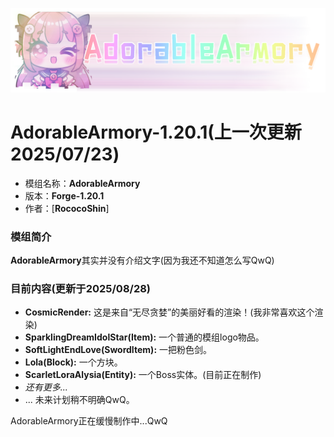 <p align="center">
  <img src="./adorablearmory_logo.png" alt="AdorableArmory Logo"/>
</p>

# AdorableArmory-1.20.1(上一次更新2025/07/23)
* 模组名称：**AdorableArmory**
* 版本：**Forge-1.20.1**
* 作者：[**RococoShin**]

### 模组简介
**AdorableArmory**其实并没有介绍文字(因为我还不知道怎么写QwQ)

### 目前内容(更新于2025/08/28)
* **CosmicRender:** 这是来自“无尽贪婪”的美丽好看的渲染！(我非常喜欢这个渲染)
* **SparklingDreamIdolStar(Item):** 一个普通的模组logo物品。
* **SoftLightEndLove(SwordItem):** 一把粉色剑。
* **Lola(Block):** 一个方块。
* **ScarletLoraAlysia(Entity):** 一个Boss实体。(目前正在制作)
* *还有更多...*
* ... 未来计划稍不明确QwQ。

AdorableArmory正在缓慢制作中...QwQ
